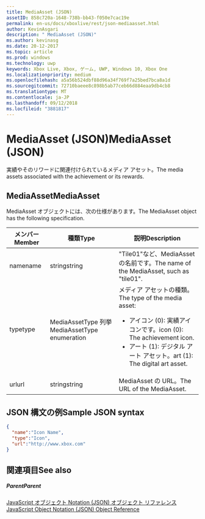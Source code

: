 ```yaml
---
title: MediaAsset (JSON)
assetID: 858c720a-1648-738b-bb43-f050e7cac19e
permalink: en-us/docs/xboxlive/rest/json-mediaasset.html
author: KevinAsgari
description: " MediaAsset (JSON)"
ms.author: kevinasg
ms.date: 20-12-2017
ms.topic: article
ms.prod: windows
ms.technology: uwp
keywords: Xbox Live, Xbox, ゲーム, UWP, Windows 10, Xbox One
ms.localizationpriority: medium
ms.openlocfilehash: a5a56b524dbf88d96a34f769f7a25bed7bca8a1d
ms.sourcegitcommit: 72710baeee8c898b5ab77ceb66d884eaa9db4cb8
ms.translationtype: MT
ms.contentlocale: ja-JP
ms.lasthandoff: 09/12/2018
ms.locfileid: "3881817"
---
```

# <a name="mediaasset-json"></a><span data-ttu-id="851eb-104">MediaAsset (JSON)</span><span class="sxs-lookup"><span data-stu-id="851eb-104">MediaAsset (JSON)</span></span>
<span data-ttu-id="851eb-105">実績やそのリワードに関連付けられているメディア アセット。</span><span class="sxs-lookup"><span data-stu-id="851eb-105">The media assets associated with the achievement or its rewards.</span></span>
<a id="ID4EN"></a>


## <a name="mediaasset"></a><span data-ttu-id="851eb-106">MediaAsset</span><span class="sxs-lookup"><span data-stu-id="851eb-106">MediaAsset</span></span>

<span data-ttu-id="851eb-107">MediaAsset オブジェクトには、次の仕様があります。</span><span class="sxs-lookup"><span data-stu-id="851eb-107">The MediaAsset object has the following specification.</span></span>

| <span data-ttu-id="851eb-108">メンバー</span><span class="sxs-lookup"><span data-stu-id="851eb-108">Member</span></span>| <span data-ttu-id="851eb-109">種類</span><span class="sxs-lookup"><span data-stu-id="851eb-109">Type</span></span>| <span data-ttu-id="851eb-110">説明</span><span class="sxs-lookup"><span data-stu-id="851eb-110">Description</span></span>|
| --- | --- | --- |
| <span data-ttu-id="851eb-111">name</span><span class="sxs-lookup"><span data-stu-id="851eb-111">name</span></span>| <span data-ttu-id="851eb-112">string</span><span class="sxs-lookup"><span data-stu-id="851eb-112">string</span></span>| <span data-ttu-id="851eb-113">"Tile01"など、MediaAsset の名前です。</span><span class="sxs-lookup"><span data-stu-id="851eb-113">The name of the MediaAsset, such as "tile01".</span></span>|
| <span data-ttu-id="851eb-114">type</span><span class="sxs-lookup"><span data-stu-id="851eb-114">type</span></span>| <span data-ttu-id="851eb-115">MediaAssetType 列挙</span><span class="sxs-lookup"><span data-stu-id="851eb-115">MediaAssetType enumeration</span></span>| <span data-ttu-id="851eb-116">メディア アセットの種類。</span><span class="sxs-lookup"><span data-stu-id="851eb-116">The type of the media asset:</span></span> <ul><li><span data-ttu-id="851eb-117">アイコン (0): 実績アイコンです。</span><span class="sxs-lookup"><span data-stu-id="851eb-117">icon (0): The achievement icon.</span></span></li><li><span data-ttu-id="851eb-118">アート (1): デジタル アート アセット。</span><span class="sxs-lookup"><span data-stu-id="851eb-118">art (1): The digital art asset.</span></span></li></ul> | 
| <span data-ttu-id="851eb-119">url</span><span class="sxs-lookup"><span data-stu-id="851eb-119">url</span></span>| <span data-ttu-id="851eb-120">string</span><span class="sxs-lookup"><span data-stu-id="851eb-120">string</span></span>| <span data-ttu-id="851eb-121">MediaAsset の URL。</span><span class="sxs-lookup"><span data-stu-id="851eb-121">The URL of the MediaAsset.</span></span>|

<a id="ID4EFC"></a>


## <a name="sample-json-syntax"></a><span data-ttu-id="851eb-122">JSON 構文の例</span><span class="sxs-lookup"><span data-stu-id="851eb-122">Sample JSON syntax</span></span>


```json
{
  "name":"Icon Name",
  "type":"Icon",
  "url":"http://www.xbox.com"
}

```


<a id="ID4EOC"></a>


## <a name="see-also"></a><span data-ttu-id="851eb-123">関連項目</span><span class="sxs-lookup"><span data-stu-id="851eb-123">See also</span></span>

<a id="ID4EQC"></a>


##### <a name="parent"></a><span data-ttu-id="851eb-124">Parent</span><span class="sxs-lookup"><span data-stu-id="851eb-124">Parent</span></span>

[<span data-ttu-id="851eb-125">JavaScript オブジェクト Notation (JSON) オブジェクト リファレンス</span><span class="sxs-lookup"><span data-stu-id="851eb-125">JavaScript Object Notation (JSON) Object Reference</span></span>](atoc-xboxlivews-reference-json.md)
